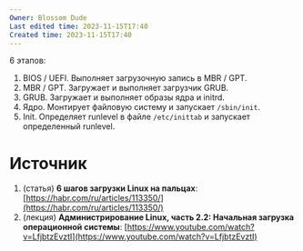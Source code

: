 ```yaml
---
Owner: Blossom Dude
Last edited time: 2023-11-15T17:40
Created time: 2023-11-15T17:40
---
```

6 этапов:

1. BIOS / UEFI. Выполняет загрузочную запись в MBR / GPT.
2. MBR / GPT. Загружает и выполняет загрузчик GRUB.
3. GRUB. Загружает и выполняет образы ядра и initrd.
4. Ядро. Монтирует файловую систему и запускает `/sbin/init`.
5. Init. Определяет runlevel в файле `/etc/inittab` и запускает определенный runlevel.

# Источник

1. (статья) **6 шагов загрузки Linux на пальцах**: [https://habr.com/ru/articles/113350/](https://habr.com/ru/articles/113350/)
2. (лекция) **Администрирование Linux, часть 2.2: Начальная загрузка операционной системы**: [https://www.youtube.com/watch?v=LfjbtzEvztI](https://www.youtube.com/watch?v=LfjbtzEvztI)